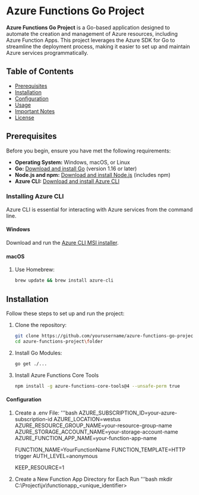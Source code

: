# Azure Functions Go Project

**Azure Functions Go Project** is a Go-based application designed to automate the creation and management of Azure resources, including Azure Function Apps. This project leverages the Azure SDK for Go to streamline the deployment process, making it easier to set up and maintain Azure services programmatically.

## Table of Contents

- [Prerequisites](#prerequisites)
- [Installation](#installation)
- [Configuration](#configuration)
- [Usage](#usage)
- [Important Notes](#important-notes)
- [License](#license)

## Prerequisites

Before you begin, ensure you have met the following requirements:

- **Operating System:** Windows, macOS, or Linux
- **Go:** [Download and install Go](https://golang.org/dl/) (version 1.16 or later)
- **Node.js and npm:** [Download and install Node.js](https://nodejs.org/) (includes npm)
- **Azure CLI:** [Download and install Azure CLI](https://docs.microsoft.com/en-us/cli/azure/install-azure-cli)

### Installing Azure CLI

Azure CLI is essential for interacting with Azure services from the command line.

#### Windows

Download and run the [Azure CLI MSI installer](https://aka.ms/installazurecliwindows).

#### macOS

1. Use Homebrew:
   ```bash
   brew update && brew install azure-cli

## Installation
Follow these steps to set up and run the project:

1. Clone the repository:
   ```bash
   git clone https://github.com/yourusername/azure-functions-go-project.git
   cd azure-functions-project\folder
2. Install Go Modules:
   ```bash
   go get ./...
3. Install Azure Functions Core Tools
   ```bash
   npm install -g azure-functions-core-tools@4 --unsafe-perm true

#### Configuration
1. Create a .env File:
   '''bash
   AZURE_SUBSCRIPTION_ID=your-azure-subscription-id
   AZURE_LOCATION=westus
   AZURE_RESOURCE_GROUP_NAME=your-resource-group-name
   AZURE_STORAGE_ACCOUNT_NAME=your-storage-account-name
   AZURE_FUNCTION_APP_NAME=your-function-app-name
   
   FUNCTION_NAME=YourFunctionName
   FUNCTION_TEMPLATE=HTTP trigger
   AUTH_LEVEL=anonymous
   
   KEEP_RESOURCE=1

2. Create a New Function App Directory for Each Run
   '''bash
   mkdir C:\Project\jx\functionapp_<unique_identifier>


   
